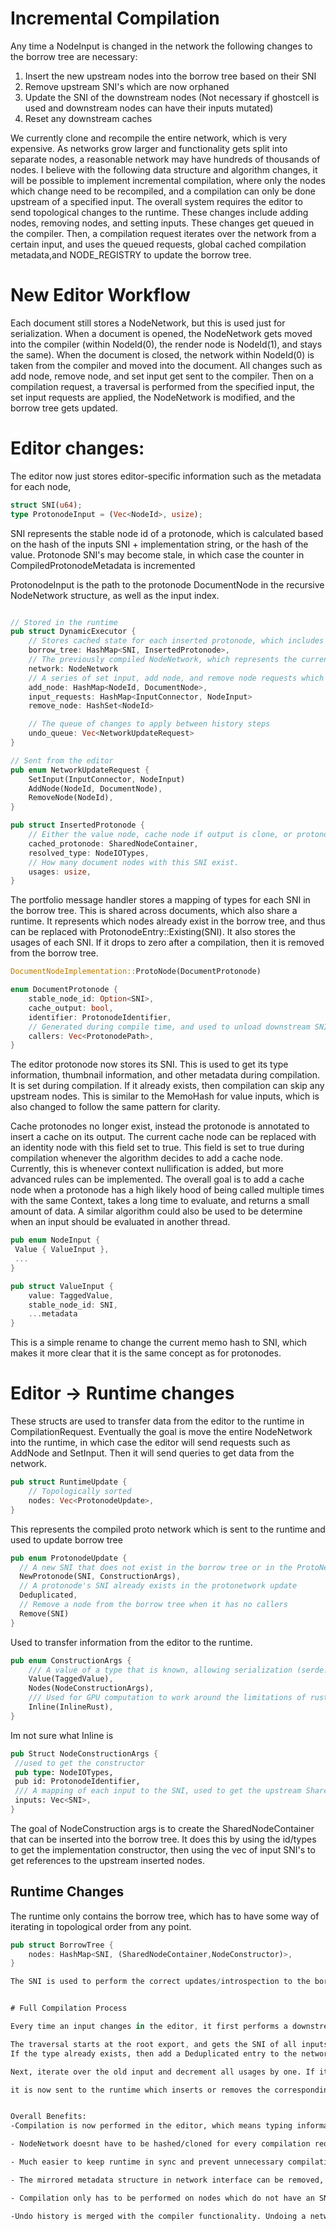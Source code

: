 
# Incremental Compilation
Any time a NodeInput is changed in the network the following changes to the borrow tree are necessary:

1. Insert the new upstream nodes into the borrow tree based on their SNI
2. Remove upstream SNI's which are now orphaned 
3. Update the SNI of the downstream nodes (Not necessary if ghostcell is used and downstream nodes can have their inputs mutated)
4. Reset any downstream caches

We currently clone and recompile the entire network, which is very expensive. As networks grow larger and functionality gets split into separate nodes, a reasonable network may have hundreds of thousands of nodes. I believe with the following data structure and algorithm changes, it will be possible to implement incremental compilation, where only the nodes which change need to be recompiled, and a compilation can only be done upstream of a specified input. The overall system requires the editor to send topological changes to the runtime. These changes include adding nodes, removing nodes, and setting inputs. These changes get queued in the compiler. Then, a compilation request iterates over the network from a certain input, and uses the queued requests, global cached compilation metadata,and NODE_REGISTRY to update the borrow tree.

# New Editor Workflow
Each document still stores a NodeNetwork, but this is used just for serialization. When a document is opened, the NodeNetwork gets moved into the compiler (within NodeId(0), the render node is NodeId(1), and stays the same). When the document is closed, the network within NodeId(0) is taken from the compiler and moved into the document. All changes such as add node, remove node, and set input get sent to the compiler. Then on a compilation request, a traversal is performed from the specified input, the set input requests are applied, the NodeNetwork is modified, and the borrow tree gets updated.

# Editor changes:
The editor now just stores editor-specific information such as the metadata for each node,

```rust
struct SNI(u64);
type ProtonodeInput = (Vec<NodeId>, usize);
```
SNI represents the stable node id of a protonode, which is calculated based on the hash of the inputs SNI + implementation string, or the hash of the value. Protonode SNI's may become stale, in which case the counter in CompiledProtonodeMetadata is incremented

ProtonodeInput is the path to the protonode DocumentNode in the recursive NodeNetwork structure, as well as the input index.

```rust

// Stored in the runtime
pub struct DynamicExecutor {
    // Stores cached state for each inserted protonode, which includes types, context dependencies of all upstream nodes, and how many usages exist in the NodeNetwork
    borrow_tree: HashMap<SNI, InsertedProtonode>,
    // The previously compiled NodeNetwork, which represents the current state of the borrow tree.
    network: NodeNetwork
    // A series of set input, add node, and remove node requests which are queued between compilations
    add_node: HashMap<NodeId, DocumentNode>,
    input_requests: HashMap<InputConnector, NodeInput>
    remove_node: HashSet<NodeId>

    // The queue of changes to apply between history steps
    undo_queue: Vec<NetworkUpdateRequest>
}

// Sent from the editor
pub enum NetworkUpdateRequest {
    SetInput(InputConnector, NodeInput)
    AddNode(NodeId, DocumentNode),
    RemoveNode(NodeId),
}

pub struct InsertedProtonode {
    // Either the value node, cache node if output is clone, or protonode if output is not clone
	cached_protonode: SharedNodeContainer,
    resolved_type: NodeIOTypes,
    // How many document nodes with this SNI exist.
    usages: usize,
}
```

The portfolio message handler stores a mapping of types for each SNI in the borrow tree. This is shared across documents, which also share a runtime. It represents which nodes already exist in the borrow tree, and thus can be replaced with ProtonodeEntry::Existing(SNI). It also stores the usages of each SNI. If it drops to zero after a compilation, then it is removed from the borrow tree.


```rust
DocumentNodeImplementation::ProtoNode(DocumentProtonode)

enum DocumentProtonode {
    stable_node_id: Option<SNI>,
    cache_output: bool,
    identifier: ProtonodeIdentifier,
    // Generated during compile time, and used to unload downstream SNI's which relied on this protonode
    callers: Vec<ProtonodePath>,
}

```

The editor protonode now stores its SNI. This is used to get its type information, thumbnail information, and other metadata during compilation. It is set during compilation. If it already exists, then compilation can skip any upstream nodes. This is similar to the MemoHash for value inputs, which is also changed to follow the same pattern for clarity.

Cache protonodes no longer exist, instead the protonode is annotated to insert a cache on its output. The current cache node can be replaced with an identity node with this field set to true. This field is set to true during compilation whenever the algorithm decides to add a cache node. Currently, this is whenever context nullification is added, but more advanced rules can be implemented. The overall goal is to add a cache node when a protonode has a high likely hood of being called multiple times with the same Context, takes a long time to evaluate, and returns a small amount of data. A similar algorithm could also be used to be determine when an input should be evaluated in another thread.

```rust
pub enum NodeInput {
 Value { ValueInput },
 ...
}

pub struct ValueInput {
    value: TaggedValue,
    stable_node_id: SNI,
    ...metadata
}
```
This is a simple rename to change the current memo hash to SNI, which makes it more clear that it is the same concept as for protonodes.

# Editor -> Runtime changes
These structs are used to transfer data from the editor to the runtime in CompilationRequest. Eventually the goal is move the entire NodeNetwork into the runtime, in which case the editor will send requests such as AddNode and SetInput. Then it will send queries to get data from the network.

```rust
pub struct RuntimeUpdate {
	// Topologically sorted
	nodes: Vec<ProtonodeUpdate>,
}
```
This represents the compiled proto network which is sent to the runtime and used to update borrow tree

```rust
pub enum ProtonodeUpdate {
  // A new SNI that does not exist in the borrow tree or in the ProtoNetwork
  NewProtonode(SNI, ConstructionArgs),
  // A protonode's SNI already exists in the protonetwork update
  Deduplicated,
  // Remove a node from the borrow tree when it has no callers
  Remove(SNI)
}
```

Used to transfer information from the editor to the runtime.

```rust
pub enum ConstructionArgs {
	/// A value of a type that is known, allowing serialization (serde::Deserialize is not object safe)
	Value(TaggedValue),
	Nodes(NodeConstructionArgs),
	/// Used for GPU computation to work around the limitations of rust-gpu.
	Inline(InlineRust),
}
```
Im not sure what Inline is

```rust
pub Struct NodeConstructionArgs {
 //used to get the constructor 
 pub type: NodeIOTypes,
 pub id: ProtonodeIdentifier,
 /// A mapping of each input to the SNI, used to get the upstream SharedNodeContainers for the constructor
 inputs: Vec<SNI>,
}
```
The goal of NodeConstruction args is to create the SharedNodeContainer that can be inserted into the borrow tree. It does this by using the id/types to get the implementation constructor, then using the vec of input SNI's to get references to the upstream inserted nodes.


## Runtime Changes
The runtime only contains the borrow tree, which has to have some way of iterating in topological order from any point.
```rust
pub struct BorrowTree {
	nodes: HashMap<SNI, (SharedNodeContainer,NodeConstructor)>,
}

The SNI is used to perform the correct updates/introspection to the borrow tree by the editor. It doesnt have to be correct, it just has to match the editor state.


# Full Compilation Process

Every time an input changes in the editor, it first performs a downstream traversal using the callers field in the protonode, and sets all Downstream SNI's to None. It also decrements the usages of that SNI by one. If it reaches 0, then it must no longer exist since there has been an upstream change, so its SNI must have changed. Save a vec of SNI to the protonetwork. It then performs an upstream traversal to create a topologically sorted ProtoNetwork. This would ideally be done non recursively, as networks are typically very deep.

The traversal starts at the root export, and gets the SNI of all inputs. gets the SNI of the upstream node. If it is None, then continue traversal. When coming up the callstack, compute the SNI based on the inputs and compute/save the type if it is not saved. Then, increment the usages by one.
If the type already exists, then add a Deduplicated entry to the network. Continue to the root.

Next, iterate over the old input and decrement all usages by one. If it reaches 0, push Remove(SNI) to the protonetwork. Finally, push the saved vec of downstream nodes to remove.

it is now sent to the runtime which inserts or removes the corresponding nodes.


Overall Benefits:
-Compilation is now performed in the editor, which means typing information/SNI generation is all moved into the editor, and nothing has to be returned.

- NodeNetwork doesnt have to be hashed/cloned for every compilation request. It doesnt have to be hashed, since every set compilation request is guaranteed to change the network.

- Much easier to keep runtime in sync and prevent unnecessary compilations since compilation requests don't have to be manually added

- The mirrored metadata structure in network interface can be removed, and all metadata can be stored in `DocumentNode`/`NodeInput`, as they are now editor only.

- Compilation only has to be performed on nodes which do not have an SNI, and can stop early if the SNI already exists in `compiler_metadata`

-Undo history is merged with the compiler functionality. Undoing a network reverts to the previously compiled network. We no longer have to manually add/start transactions, instead just 
